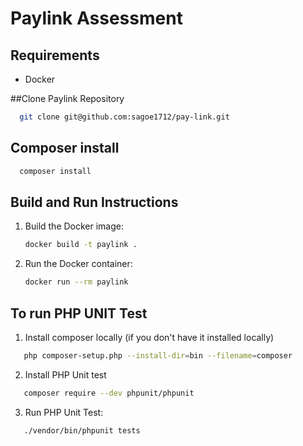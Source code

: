 # Paylink Assessment

## Requirements
- Docker

##Clone Paylink Repository
 ```sh
   git clone git@github.com:sagoe1712/pay-link.git
   ```

## Composer install
 ```sh
   composer install
   ```

## Build and Run Instructions
1. Build the Docker image:
   ```sh
   docker build -t paylink .
   ```

2. Run the Docker container:
   ```sh
   docker run --rm paylink
   ```
## To run PHP UNIT Test
1. Install composer locally (if you don't have it installed locally)
```sh
   php composer-setup.php --install-dir=bin --filename=composer
   ```

2. Install PHP Unit test
```sh
   composer require --dev phpunit/phpunit
   ```

3. Run PHP Unit Test:
```sh
   ./vendor/bin/phpunit tests
   ```
